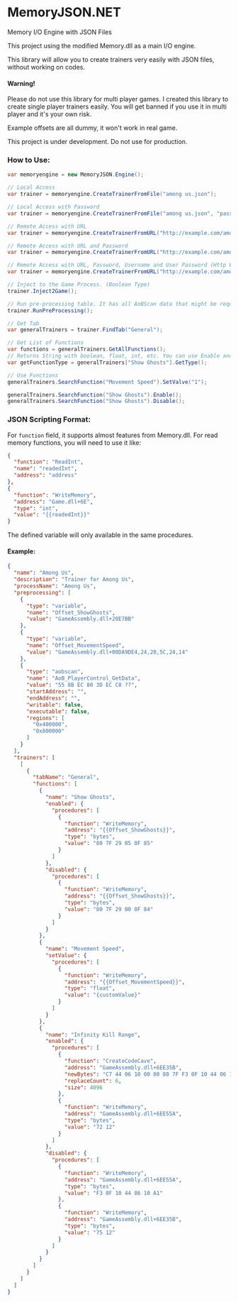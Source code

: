 # MemoryJSON.NET
Memory I/O Engine with JSON Files

This project using the modified Memory.dll as a main I/O engine.

This library will allow you to create trainers very easily with JSON files, without working on codes.

#### Warning!
Please do not use this library for multi player games. I created this library to create single player trainers easily. You will get banned if you use it in multi player and it's your own risk.

Example offsets are all dummy, it won't work in real game.

This project is under development. Do not use for production.

### How to Use:
```cs
var memoryengine = new MemoryJSON.Engine();

// Local Access
var trainer = memoryengine.CreateTrainerFromFile("among us.json");

// Local Access with Password
var trainer = memoryengine.CreateTrainerFromFile("among us.json", "password");

// Remote Access with URL
var trainer = memoryengine.CreateTrainerFromURL("http://example.com/among us.json");

// Remote Access with URL and Password
var trainer = memoryengine.CreateTrainerFromURL("http://example.com/among us.json", "password");

// Remote Access with URL, Password, Username and User Password (Http Basic Auth)
var trainer = memoryengine.CreateTrainerFromURL("http://example.com/among us.json", "password", "username", "userpass");

// Inject to the Game Process. (Boolean Type)
trainer.Inject2Game();

// Run pre-processing table. It has all AoBScan data that might be required for running functions. (Boolean Type)
trainer.RunPreProcessing();

// Get Tab
var generalTrainers = trainer.FindTab("General");

// Get List of Functions
var functions = generalTrainers.GetAllFunctions();
// Returns String with boolean, float, int, etc. You can use Enable and Disable for boolean type, and use SetValve for other number types.
var getFunctionType = generalTrainers["Show Ghosts"].GetType(); 

// Use Functions
generalTrainers.SearchFunction("Movement Speed").SetValve("1");

generalTrainers.SearchFunction("Show Ghosts").Enable();
generalTrainers.SearchFunction("Show Ghosts").Disable();
```

### JSON Scripting Format:

For `function` field, it supports almost features from Memory.dll. For read memory functions, you will need to use it like:

```json
{
  "function": "ReadInt",
  "name": "readedInt",
  "address": "address"
},
{
  "function": "WriteMemory",
  "address": "Game.dll+6E",
  "type": "int",
  "value": "{{readedInt}}"
}
```
The defined variable will only available in the same procedures.

#### Example:
```json
{
  "name": "Among Us",
  "description": "Trainer for Among Us",
  "processName": "Among Us",
  "preprocessing": [
    {
      "type": "variable",
      "name": "Offset_ShowGhosts",
      "value": "GameAssembly.dll+20E7BB"
    },
    {
      "type": "variable",
      "name": "Offset_MovementSpeed",
      "value": "GameAssembly.dll+00DA9DE4,24,20,5C,24,14"
    },
    {
      "type": "aobscan",
      "name": "AoB_PlayerControl_GetData",
      "value": "55 8B EC 80 3D EC C8 ??",
      "startAddress": "",
      "endAddress": "",
      "writable": false,
      "executable": false,
      "regions": [
        "0x400000",
        "0x800000"
      ]
    }
  ],
  "trainers": [
    [
      {
        "tabName": "General",
        "functions": [
          {
            "name": "Show Ghosts",
            "enabled": {
              "procedures": [
                {
                  "function": "WriteMemory",
                  "address": "{{Offset_ShowGhosts}}",
                  "type": "bytes",
                  "value": "80 7F 29 05 0F 85"
                }
              ]
            },
            "disabled": {
              "procedures": [
                {
                  "function": "WriteMemory",
                  "address": "{{Offset_ShowGhosts}}",
                  "type": "bytes",
                  "value": "80 7F 29 00 0F 84"
                }
              ]
            }
          },
          {
            "name": "Movement Speed",
            "setValue": {
              "procedures": [
                {
                  "function": "WriteMemory",
                  "address": "{{Offset_MovementSpeed}}",
                  "type": "float",
                  "value": "{customValue}"
                }
              ]
            }
          },
          {
            "name": "Infinity Kill Range",
            "enabled": {
              "procedures": [
                {
                  "function": "CreateCodeCave",
                  "address": "GameAssembly.dll+6EE35B",
                  "newBytes": "C7 44 06 10 00 00 80 7F F3 0F 10 44 06 10",
                  "replaceCount": 6,
                  "size": 4096
                },
                {
                  "function": "WriteMemory",
                  "address": "GameAssembly.dll+6EE55A",
                  "type": "bytes",
                  "value": "72 12"
                }
              ]
            },
            "disabled": {
              "procedures": [
                {
                  "function": "WriteMemory",
                  "address": "GameAssembly.dll+6EE55A",
                  "type": "bytes",
                  "value": "F3 0F 10 44 86 10 A1"
                },
                {
                  "function": "WriteMemory",
                  "address": "GameAssembly.dll+6EE35B",
                  "type": "bytes",
                  "value": "75 12"
                }
              ]
            }
          }
        ]
      }
    ]
  ]
}
```
